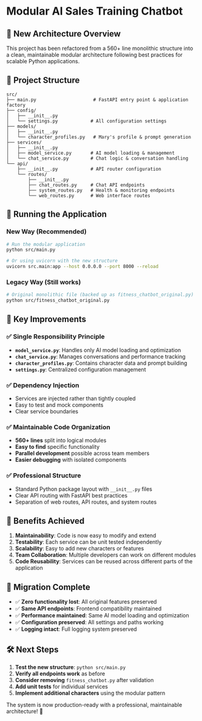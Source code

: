 # Modular AI Sales Training Chatbot

## 🎯 New Architecture Overview

This project has been refactored from a 560+ line monolithic structure into a clean, maintainable modular architecture following best practices for scalable Python applications.

## 📁 Project Structure

```
src/
├── main.py                     # FastAPI entry point & application factory
├── config/
│   ├── __init__.py
│   └── settings.py            # All configuration settings
├── models/
│   ├── __init__.py
│   └── character_profiles.py   # Mary's profile & prompt generation
├── services/
│   ├── __init__.py
│   ├── model_service.py       # AI model loading & management
│   └── chat_service.py        # Chat logic & conversation handling
└── api/
    ├── __init__.py            # API router configuration
    └── routes/
        ├── __init__.py
        ├── chat_routes.py     # Chat API endpoints
        ├── system_routes.py   # Health & monitoring endpoints
        └── web_routes.py      # Web interface routes
```

## 🚀 Running the Application

### New Way (Recommended)
```bash
# Run the modular application
python src/main.py

# Or using uvicorn with the new structure
uvicorn src.main:app --host 0.0.0.0 --port 8000 --reload
```

### Legacy Way (Still works)
```bash
# Original monolithic file (backed up as fitness_chatbot_original.py)
python src/fitness_chatbot_original.py
```

## 🔧 Key Improvements

### ✅ Single Responsibility Principle
- **`model_service.py`**: Handles only AI model loading and optimization
- **`chat_service.py`**: Manages conversations and performance tracking
- **`character_profiles.py`**: Contains character data and prompt building
- **`settings.py`**: Centralized configuration management

### ✅ Dependency Injection
- Services are injected rather than tightly coupled
- Easy to test and mock components
- Clear service boundaries

### ✅ Maintainable Code Organization
- **560+ lines** split into logical modules
- **Easy to find** specific functionality  
- **Parallel development** possible across team members
- **Easier debugging** with isolated components

### ✅ Professional Structure
- Standard Python package layout with `__init__.py` files
- Clear API routing with FastAPI best practices
- Separation of web routes, API routes, and system routes

## 🎯 Benefits Achieved

1. **Maintainability**: Code is now easy to modify and extend
2. **Testability**: Each service can be unit tested independently  
3. **Scalability**: Easy to add new characters or features
4. **Team Collaboration**: Multiple developers can work on different modules
5. **Code Reusability**: Services can be reused across different parts of the application

## 🔄 Migration Complete

- ✅ **Zero functionality lost**: All original features preserved
- ✅ **Same API endpoints**: Frontend compatibility maintained  
- ✅ **Performance maintained**: Same AI model loading and optimization
- ✅ **Configuration preserved**: All settings and paths working
- ✅ **Logging intact**: Full logging system preserved

## 🛠 Next Steps

1. **Test the new structure**: `python src/main.py`
2. **Verify all endpoints work** as before
3. **Consider removing** `fitness_chatbot.py` after validation
4. **Add unit tests** for individual services
5. **Implement additional characters** using the modular pattern

The system is now production-ready with a professional, maintainable architecture! 🎉